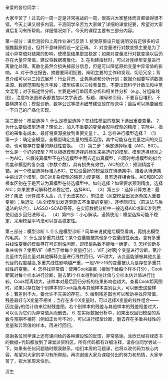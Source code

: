 亲爱的各位同学：



大家辛苦了！过去的一周一定是非常挑战的一周，很高兴大家整体而言都做得很不错，今天上课又很多内容。千涵同学辛苦为大家做了详细的课堂纪要，希望对大家课后复习有所帮助。详细情况如下。今天的课程主要有三部分内容。 



第一部分：课后测验和上周作业进行反馈 1. 接受原假设只能说明没有足够多的证据推翻原假设，但并不意味原假设一定正确。 2. 对变量进行对数变换主要是为了减小异常值对结果的影响，使模型结果更加稳定；如果对变量进行对数变换以后仍存在大量异常值，建议将数据离散化。 3. 在构建指标时，可以对连续型变量进行离散化处理。离散化虽然会损失掉部分信息，但是可以降低原始变量中异常值的影响。 4. 对于作业报告，摘要要简明扼要，阐明主要的工作和发现，切忌冗余；背景介绍可以以三段式展开：行业背景、业务痛点和分析计划；数据介绍要写清数据来源、数据范围和包含字段；模型结果以三线表呈现，不要出现科学计数法和中英文混写；对于描述性分析，主要是进行单因素分析和相关性分析（e.g., 分组箱线图），注意每张图和表都要加以文字表述、标题、编号和引用，不要盲目堆积，不要横跨多页；模型诊断、数学公式等技术细节建议放在附录中；最后可以简要展现一下自己的产品化实现。  



第二部分：模型选择 1. 什么是模型选择？在线性模型的框架下选出重要变量。 2. 为什么要做模型选择？理论上，加入不重要的变量会影响模型的精度；实际中，指标的采集有成本，最好将资源投放到重要变量上。 3. 怎样进行模型选择？ （1）第一步：确定全模型。全模型确定变量的搜索范围，其中可能存在变量之间的交互项，也可能存在变量的非线性变换。 （2）第二步：确定选择标准（AIC、BIC）。什么是一个好的模型？可以根据模型选择的标准来挑选好的模型。模型选择标准之一为AIC，它假设真模型不在待选模型中而去近似真模型，它同时考虑模型的拟合优度和模型的复杂度（参数个数），具有损失有效性。AIC的优点：预测精度不错。另一个模型选择标准为BIC，它假设最好的模型就在待选集中，接着从待选集中挑出这个模型。BIC对复杂模型的惩罚力度更强，具有选择相合性。AIC和BIC的根本区别在于是否认为真模型在待选模型中。如何选择？如果要求预测精度，选择AIC；如果要求可解释性和稳定性，选择BIC。 （3）第三步：选择计算方法：最好子集法（计算成本太高，几乎无法实现），前进法（从空模型出发逐渐加入重要变量）；后退法（从全模型出发逐渐删去不重要的变量）、逐步回归法（前进法与后退法的结合）、LASSO+SCAD等等。在实际数据分析中一般选择AIC或BIC准则后使用逐步回归法即可。 （4）第四步：小心解读，谨慎使用：模型选择可能不稳定，采用模型平均法可以提高稳定性。 



第三部分：模型诊断 1. 什么是模型诊断？简单来说就是给模型看病，再挑出模型的毛病。 2. 什么是多重共线性？某个变量能被其他多个变量线性表出。含有多重共线性变量的模型存在可识别性问题，即模型系数不能唯一确定。 3. 怎样诊断多重共线性？使用VIF（相当于给每个变量打分），VIF_j对第j个变量进行诊断，第j个变量作为因变量对其他解释变量进行线性回归。VIF越大，该变量能够被其他变量代替的程度越高,多重共线性影响越严重，一般VIF>10的变量被认为是存在多重共线性的变量。 4. 怎样找异常值：使用Cook距离（相当于给每个样本打分），Cook距离对每个样本进行诊断，删去第i个样本得到的估计值与全样本估计值进行比较。Cook距离越大，该样本对最后回归分析的结果影响也越大。查看Cook距离图时，如果只存在极个别样本的Cook距离与其他样本差别巨大，可以删去这些样本；若差别不大，要允许不完美的存在。 5. 绘制残差图也可以帮助寻找异常值，残差最好与X变量不相关；当存在多个X变量时，可以选择X变量的线性组合——因变量y的估计值来绘制残差图。若个别样本的残差与其他样本的残差相差过大，可以认为它们为异常值从而删去。 6. 在实际数据分析中，如果出现回归模型的系数与预期不相符（例如正负号不对），可以进行模型诊断，删去存在多重共线性的变量和异常值的样本，再进行回归。



感谢各位同学课上还有课间给的各种建设性的反馈，非常感谢。泳欣已经将绿皮书的数据+代码都放到了课堂派资料区。所有代码都有详细注释，请各位同学尝试一下。如果有任何问题随时跟我联系。咱们本周的习题课，也将以改代码为核心内容，希望对大家的学习有所帮助。再次谢谢大家为课程付出的努力和热情，大家辛苦了，祝大家周末快乐。



汉生